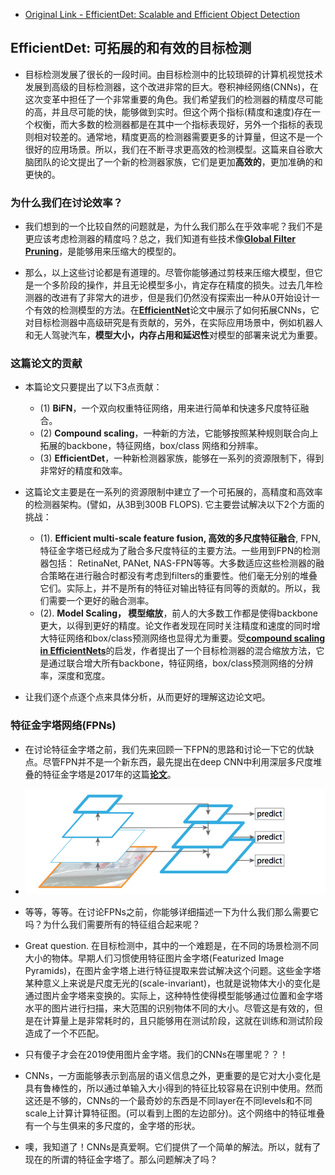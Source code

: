 - [Original Link - EfficientDet: Scalable and Efficient Object Detection](https://medium.com/@nainaakash012/efficientdet-scalable-and-efficient-object-detection-ea05ccd28427)

## EfficientDet: 可拓展的和有效的目标检测
- 目标检测发展了很长的一段时间。由目标检测中的比较琐碎的计算机视觉技术发展到高级的目标检测器，这个改进非常的巨大。卷积神经网络(CNNs)，在这次变革中担任了一个非常重要的角色。我们希望我们的检测器的精度尽可能的高，并且尽可能的快，能够做到实时。但这个两个指标(精度和速度)存在一个权衡，而大多数的检测器都是在其中一个指标表现好，另外一个指标的表现则相对较差的。通常地，精度更高的检测器需要更多的计算量，但这不是一个很好的应用场景。所以，我们在不断寻求更高效的检测模型。这篇来自谷歌大脑团队的论文提出了一个新的检测器家族，它们是更加**高效的**，更加准确的和更快的。

### 为什么我们在讨论效率？
- 我们想到的一个比较自然的问题就是，为什么我们那么在乎效率呢？我们不是更应该考虑检测器的精度吗？总之，我们知道有些技术像[**Global Filter Pruning**](https://medium.com/@nainaakash012/gate-decorator-global-filter-pruning-afc12fcc71c6)，是能够用来压缩大的模型的。

- 那么，以上这些讨论都是有道理的。尽管你能够通过剪枝来压缩大模型，但它是一个多阶段的操作，并且无论模型多小，肯定存在精度的损失。过去几年检测器的改进有了非常大的进步，但是我们仍然没有探索出一种从0开始设计一个有效的检测模型的方法。在[**EfficientNet**](https://medium.com/@nainaakash012/efficientnet-rethinking-model-scaling-for-convolutional-neural-networks-92941c5bfb95)论文中展示了如何拓展CNNs，它对目标检测器中高级研究是有贡献的，另外，在实际应用场景中，例如机器人和无人驾驶汽车，**模型大小，内存占用和延迟性**对模型的部署来说尤为重要。

### 这篇论文的贡献
- 本篇论文只要提出了以下3点贡献：
  - (1) **BiFN**，一个双向权重特征网络，用来进行简单和快速多尺度特征融合。
  - (2) **Compound scaling**，一种新的方法，它能够按照某种规则联合向上拓展的backbone，特征网络，box/class 网络和分辨率。
  - (3) **EfficientDet**，一种新检测器家族，能够在一系列的资源限制下，得到非常好的精度和效率。

- 这篇论文主要是在一系列的资源限制中建立了一个可拓展的，高精度和高效率的检测器架构。(譬如，从3B到300B FLOPS). 它主要尝试解决以下2个方面的挑战：
  - (1). **Efficient multi-scale feature fusion, 高效的多尺度特征融合**, FPN, 特征金字塔已经成为了融合多尺度特征的主要方法。一些用到FPN的检测器包括： RetinaNet, PANet, NAS-FPN等等。大多数适应这些检测器的融合策略在进行融合时都没有考虑到filters的重要性。他们毫无分别的堆叠它们。实际上，并不是所有的特征对输出特征有同等的贡献的。所以，我们需要一个更好的融合测率。
  - (2). **Model Scaling， 模型缩放**，前人的大多数工作都是使得backbone更大，以得到更好的精度。论文作者发现在同时关注精度和速度的同时增大特征网络和box/class预测网络也显得尤为重要。受[**compound scaling in EfficientNets**](https://medium.com/@nainaakash012/efficientnet-rethinking-model-scaling-for-convolutional-neural-networks-92941c5bfb95)的启发，作者提出了一个目标检测器的混合缩放方法，它是通过联合增大所有backbone，特征网络，box/class预测网络的分辨率，深度和宽度。
  
- 让我们逐个点逐个点来具体分析，从而更好的理解这边论文吧。

### 特征金字塔网络(FPNs)
- 在讨论特征金字塔之前，我们先来回顾一下FPN的思路和讨论一下它的优缺点。尽管FPN并不是一个新东西，最先提出在deep CNN中利用深层多尺度堆叠的特征金字塔是2017年的这篇[**论文**](https://zpascal.net/cvpr2017/Lin_Feature_Pyramid_Networks_CVPR_2017_paper.pdf)。

- ![Figure1. Feature Pyramid Network](../asserts/EfficientDet/FPN.png)
- 等等，等等。在讨论FPNs之前，你能够详细描述一下为什么我们那么需要它吗？为什么我们需要所有的特征组合起来呢？
- Great question. 在目标检测中，其中的一个难题是，在不同的场景检测不同大小的物体。早期人们习惯使用特征图片金字塔(Featurized Image Pyramids)，在图片金字塔上进行特征提取来尝试解决这个问题。这些金字塔某种意义上来说是尺度无光的(scale-invariant)，也就是说物体大小的变化是通过图片金字塔来变换的。实际上，这种特性使得模型能够通过位置和金字塔水平的图片进行扫描，来大范围的识别物体不同的大小。尽管这是有效的，但是在计算量上是非常耗时的，且只能够用在测试阶段，这就在训练和测试阶段造成了一个不匹配。

- 只有傻子才会在2019使用图片金字塔。我们的CNNs在哪里呢？？！

- CNNs，一方面能够表示到高层的语义信息之外，更重要的是它对大小变化是具有鲁棒性的，所以通过单输入大小得到的特征比较容易在识别中使用。然而这还是不够的，CNNs的一个最奇妙的东西是不同layer在不同levels和不同scale上计算计算特征图。(可以看到上图的左边部分)。这个网络中的特征堆叠有一个与生俱来的多尺度的，金字塔的形状。

- 噢，我知道了！CNNs是真爱啊。它们提供了一个简单的解法。所以，就有了现在的所谓的特征金字塔了。那么问题解决了吗？










